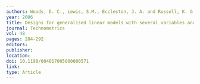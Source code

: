 ```yaml
---
authors: Woods, D. C., Lewis, S.M., Eccleston, J. A. and Russell, K. G. 
year: 2006 
title: Designs for generalised linear models with several variables and model uncertainty 
journal: Technometrics 
vol: 48 
pages: 284-292 
editors: 
publisher: 
location: 
doi: 10.1198/004017005000000571 
link: 
type: Article 
---
```

 
